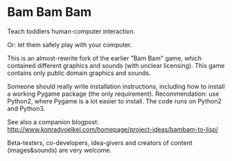 # Bam Bam Bam
Teach toddlers human-computer interaction.

Or: let them safely play with your computer.

This is an almost-rewrite fork of the earlier "Bam Bam" game, which contained different graphics and sounds (with unclear licensing). This game contains only public domain graphics and sounds.

Someone should really write installation instructions, including how to install a working Pygame package (the only requirement).
Recommendation: use Python2, where Pygame is a lot easier to install. The code runs on Python2 and Python3.

See also a companion blogpost:
http://www.konradvoelkel.com/homepage/project-ideas/bambam-to-lisp/

Beta-testers, co-developers, idea-givers and creators of content (images&sounds) are very welcome.
